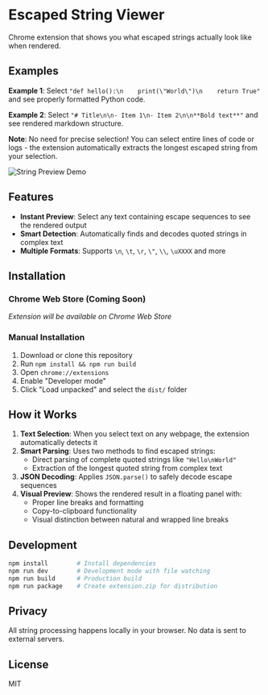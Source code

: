 # Escaped String Viewer

Chrome extension that shows you what escaped strings actually look like when rendered.

## Examples

**Example 1**: Select `"def hello():\n    print(\"World\")\n    return True"` and see properly formatted Python code.

**Example 2**: Select `"# Title\n\n- Item 1\n- Item 2\n\n**Bold text**"` and see rendered markdown structure.

**Note**: No need for precise selection! You can select entire lines of code or logs - the extension automatically extracts the longest escaped string from your selection.

![String Preview Demo](./assets/demo.gif)

## Features

- **Instant Preview**: Select any text containing escape sequences to see the rendered output
- **Smart Detection**: Automatically finds and decodes quoted strings in complex text
- **Multiple Formats**: Supports `\n`, `\t`, `\r`, `\"`, `\\`, `\uXXXX` and more

## Installation

### Chrome Web Store (Coming Soon)

*Extension will be available on Chrome Web Store*

### Manual Installation

1. Download or clone this repository
2. Run `npm install && npm run build`
3. Open `chrome://extensions`
4. Enable "Developer mode"
5. Click "Load unpacked" and select the `dist/` folder

## How it Works

1. **Text Selection**: When you select text on any webpage, the extension automatically detects it
2. **Smart Parsing**: Uses two methods to find escaped strings:
   - Direct parsing of complete quoted strings like `"Hello\nWorld"`
   - Extraction of the longest quoted string from complex text
3. **JSON Decoding**: Applies `JSON.parse()` to safely decode escape sequences
4. **Visual Preview**: Shows the rendered result in a floating panel with:
   - Proper line breaks and formatting
   - Copy-to-clipboard functionality
   - Visual distinction between natural and wrapped line breaks

## Development

```bash
npm install        # Install dependencies
npm run dev        # Development mode with file watching
npm run build      # Production build
npm run package    # Create extension.zip for distribution
```

## Privacy

All string processing happens locally in your browser. No data is sent to external servers.

## License

MIT
